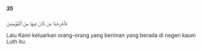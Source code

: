 ##### 35

<span class="ayah">فَأَخْرَجْنَا مَن كَانَ فِيهَا مِنَ ٱلْمُؤْمِنِينَ</span>

<span class="ayah_translation">Lalu Kami keluarkan orang-orang yang beriman yang berada di negeri kaum Luth itu.</span>
